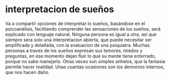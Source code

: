 # interpretacion de sueños
Va a compartir opciones de interpretar lo sueños, basándose en el psicoanálisis, facilitando comprender las sensaciones de los sueños, será explicado con lenguaje natural. 
Ninguna persona es igual a otra, así que siempre sera solo una interpretacion abierta, que puede necesitar ser amplificada y detallada,  con la evaluacion de una psiquiatra.
Muchas personas a traves de los sueños expresan sus temores, miedos y preguntas, en ese momento dejan fluir lo que su mente tiene enterrado, porque no sabe manejarlo.
Otras veces son simples anhelos, que la fantasía permite hacer realidad.
Unas cuantas ocasiones son los demonios internos, que nos hacen daño.
